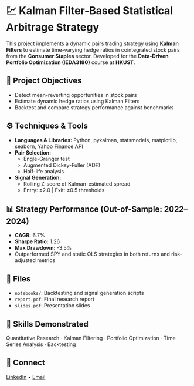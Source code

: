 # 💹 Kalman Filter-Based Statistical Arbitrage Strategy

This project implements a dynamic pairs trading strategy using **Kalman Filters** to estimate time-varying hedge ratios in cointegrated stock pairs from the **Consumer Staples** sector. Developed for the **Data-Driven Portfolio Optimization (IEDA3180)** course at **HKUST**.

## 🧠 Project Objectives
- Detect mean-reverting opportunities in stock pairs
- Estimate dynamic hedge ratios using Kalman Filters
- Backtest and compare strategy performance against benchmarks

## ⚙️ Techniques & Tools
- **Languages & Libraries:** Python, pykalman, statsmodels, matplotlib, seaborn, Yahoo Finance API
- **Pair Selection:**
  - Engle-Granger test
  - Augmented Dickey-Fuller (ADF)
  - Half-life analysis
- **Signal Generation:**
  - Rolling Z-score of Kalman-estimated spread
  - Entry: ±2.0 | Exit: ±0.5 thresholds

## 📊 Strategy Performance (Out-of-Sample: 2022–2024)
- **CAGR:** 6.7%
- **Sharpe Ratio:** 1.26
- **Max Drawdown:** -3.5%
- Outperformed SPY and static OLS strategies in both returns and risk-adjusted metrics

## 📂 Files
- `notebooks/`: Backtesting and signal generation scripts
- `report.pdf`: Final research report
- `slides.pdf`: Presentation slides

## 🧰 Skills Demonstrated
Quantitative Research · Kalman Filtering · Portfolio Optimization · Time Series Analysis · Backtesting

## 🔗 Connect
[LinkedIn](http://www.linkedin.com/in/tin-tak-chong) • [Email](mailto:chongtt062@gmail.com)
